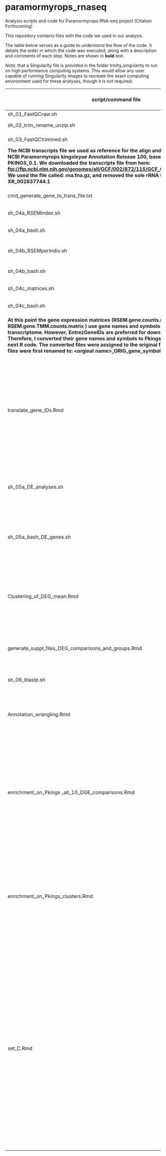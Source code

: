 # paramormyrops_rnaseq
Analysis scripts and code for Paramormyrops RNA-seq project (Citation Forthcoming)

This repository contains files with the code we used in our analysis.

The table below serves as a guide to understand the flow of the code. It details the order in which the code was executed, along with a description and comments of each step.  Notes are shown in **bold** text.

*Note:* that a Singularity file is provided in the folder trinity_singularity to run on high performance computing systems.  This would allow any user capable of running Singularity images to recreate the exact computing environment used for these analyses, though it is not required.


| script/command file   | description      | comments         | additional_outputs (These are provided in  the folder named additional_files) |
|-----------------------|------------------|------------------|-------------------------------------------------------------------------------|
| sh_01_FastQCraw.sh    | assess quality of raw reads|| |
| sh_02_trim_rename_unzip.sh | trim, rename and unzip reads    || |
| sh_03_FastQCtrimmed.sh| assess quality of trimmed reads || |
| **The NCBI transcripts file we used as reference for the align and count steps was from: NCBI Paramormyrops kingsleyae Annotation Release 100, based on genome assembly PKINGS_0.1. We downloaded the transcripts file from here: ftp://ftp.ncbi.nlm.nih.gov/genomes/all/GCF/002/872/115/GCF_002872115.1_PKINGS_0.1 We used the file called: rna.fna.gz, and removed the sole rRNA transcript present: XR_002837744.1**  ||| |
| cmd_generate_gene_to_trans_file.txt  | generate a gene-to-transcript list from the NCBI transcripts file  | this list is required by the align and count steps       | gene-trans-map.txt|
| sh_04a_RSEMindex.sh   | Index the NCBI transcripts file | calls the singularity container | |
| sh_04a_bash.sh        | Index the NCBI transcripts file | executes commands within the singularity container       | |
| sh_04b_RSEMperIndiv.sh| Aligns reads to NCBI transcripts file and counts reads per gene    | calls the singularity container | |
| sh_04b_bash.sh        | Aligns reads to NCBI transcripts file and counts reads per gene    | executes commands within the singularity container       | |
| sh_04c_matrices.sh    | Build gene expression matrices  | calls the singularity container | |
| sh_04c_bash.sh        | Build gene expression matrices  | executes commands within the singularity container       | |
| **At this point the gene expression matrices (RSEM.gene.counts.matrix and RSEM.gene.TMM.counts.matrix ) use gene names and symbols from the NCBI transcriptome. However, EntrezGeneIDs are preferred for downstream analyses. Therefore, I converted their gene names and symbols to Pkings EntrezGeneIDs with the next R code. The converted files were assigned to the original file names. The original files were first renamed to: \<orginal name>_ORIG_gene_symbols** ||||
| translate_gene_IDs.Rmd| <ol><li> Replace gene names and symbols with EntrezGeneIDs in the gene expression matrices</li> <li> generate a file with the columns Pking EntrezGeneID, gene name, gene symbol and type of gene for each of the predicted 27610 P. kingsleyae genes. This file is named Dic.PkingEntrezGeneID-to-name_symbol_type.txt </li></ol> | This code runs on the renamed files       | Dic.PkingEntrezGeneID-to-name_symbol_type.txt  |
| sh_05a_DE_analyses.sh | <ol> <li> Data exploration - Correlation matrix, PCA </li> <li> DGE and MA plots - all 10 possible pairwise OTU comparisons </li></ol>     | calls the singularity container ||  
| sh_05a_bash_DE_genes.sh    | <ol> <li> Data exploration - Correlation matrix, PCA </li> <li> DGE and MA plots - all 10 possible pairwise OTU comparisons </li>    | executes commands within the singularity container. We modified 2) to use the function estimateDisp() instead of the functions estimateCommonDisp() and estimateTagwiseDisp() | uses the samples.txt file  |  
| Clustering_of_DEG_mean.Rmd | <ol> <li> For each phenotype pair, extract the genes that meet the expression filters (Set B groups) </li> <li> plot expression patterns of the genes in each group from 1) </li></ol>  | generates black & white and colored plots for Set B genes (These plots served informational purposes) || |
| generate_suppl_files_DEG_comparisons_and_groups.Rmd    | generate the supplemental files with the details of the <ol> <li> 10 DGE comparisons and </li> <li> Set B groups </li>  || |
| sh_06_blastp.sh       | blast P. kingsleyae proteins to D. rerio proteins   | output is split into 7 files, we merged all to one file afterwards | |
| Annotation_wrangling.Rmd   | For each ontology, generate two 'dictionaries':  <ol> <li> Pking Entrez Gene IDs to D. rerio GO IDs </li> <li> D. rerio GO IDs to GO terms  </li> </ol>    | Files from 2) were not used in later scripts, they served as references      | <ol> <li> 1) Dic.PkingEntrezGeneID-to-GO.{ontology}.txt </li><li> Dic.{ontology}.GOid_to_term.txt  </li> |
| enrichment_on_Pkings _all_10_DGE_comparisons.Rmd       |<ol> <li> GO enrichment on all 10 DGE comparisons </li> <li> Horizontal bar plot significant GO terms</li></ol>   | <li> Xcel file from 1) is part of the supplementary files </li> <li> This code also produces a file with information on each upregulated gene annotated to enriched GO terms, including how many GO terms the gene was annotated to for a given upregulated list and ontology (frequency). The file served informational purposes </li>    ||
| enrichment_on_Pkings_clusters.Rmd    | <ol> <li> GO enrichment on Set B groups </li> <li> Horizontal bar plot significant GO terms </li></ol>  | Xcel file from 1) is part of the supplementary files.  This code also produces a file with information on each upregulated gene annotated to enriched GO terms, including how many GO terms the gene was annotated to for a given upregulated list and ontology (frequency). The file served informational purposes      ||
| set_C.Rmd   | Intersect upregulated genes and enriched GO terms from Sets A' and B         | The outputs are: <ol> <li> one file per list of upregulated genes </li> <li> one file per list of enriched GO terms </li> <li> Xcel file with upregulated genes (consolidation of output 1) </li> <li> Xcel file with enriched GO terms (consolidation of output 2) </li> <li> Xcel file with information on each upregulated gene annotated to enriched GO terms, including how many GO terms the gene was annotated to for a given upregulated list and ontology (frequency). The file served informational purposes </li> <li> Outputs 3) and 4) are part of the supplemental files </li> |||

